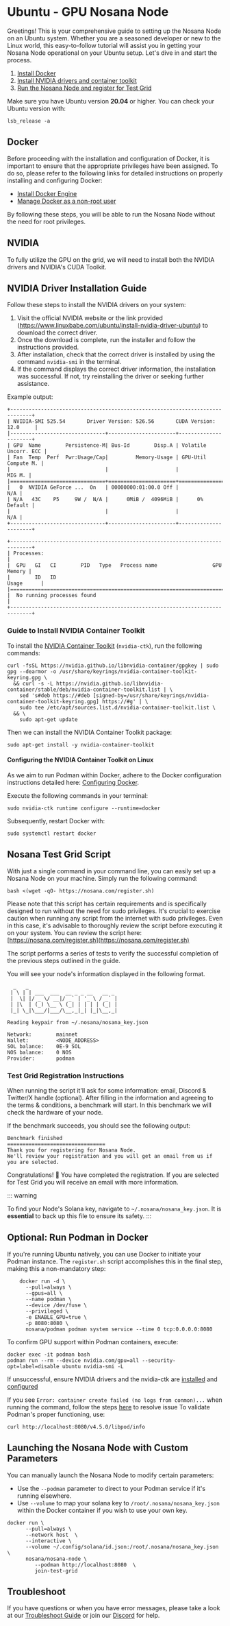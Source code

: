 # Ubuntu - GPU Nosana Node

Greetings! This is your comprehensive guide to setting up the Nosana Node on an Ubuntu system. Whether you are a seasoned developer or new to the Linux world, this easy-to-follow tutorial will assist you in getting your Nosana Node operational on your Ubuntu setup. Let's dive in and start the process.

1. [Install Docker](#docker)
2. [Install NVIDIA drivers and container toolkit](#nvidia)
3. [Run the Nosana Node and register for Test Grid](#nosana-test-grid-script)

Make sure you have Ubuntu version **20.04** or higher. You can check your Ubuntu version with:

```sh:no-line-numbers
lsb_release -a
```

## Docker

Before proceeding with the installation and configuration of Docker, it is important to ensure that the appropriate privileges have been assigned. To do so, please refer to the following links for detailed instructions on properly installing and configuring Docker:

- [Install Docker Engine](https://www.digitalocean.com/community/tutorials/how-to-install-and-use-docker-on-ubuntu-22-04)
- [Manage Docker as a non-root user](https://docs.docker.com/engine/install/linux-postinstall/#manage-docker-as-a-non-root-user)

By following these steps, you will be able to run the Nosana Node without the need for root privileges.

## NVIDIA

To fully utilize the GPU on the grid, we will need to install both the NVIDIA drivers and NVIDIA's CUDA Toolkit.

## NVIDIA Driver Installation Guide

Follow these steps to install the NVIDIA drivers on your system:

1. Visit the official NVIDIA website or the link provided (https://www.linuxbabe.com/ubuntu/install-nvidia-driver-ubuntu) to download the correct driver.
2. Once the download is complete, run the installer and follow the instructions provided.
3. After installation, check that the correct driver is installed by using the command `nvidia-smi` in the terminal.
4. If the command displays the correct driver information, the installation was successful. If not, try reinstalling the driver or seeking further assistance.

Example output:

```
+-----------------------------------------------------------------------------+
| NVIDIA-SMI 525.54       Driver Version: 526.56       CUDA Version: 12.0     |
|-------------------------------+----------------------+----------------------+
| GPU  Name        Persistence-M| Bus-Id        Disp.A | Volatile Uncorr. ECC |
| Fan  Temp  Perf  Pwr:Usage/Cap|         Memory-Usage | GPU-Util  Compute M. |
|                               |                      |               MIG M. |
|===============================+======================+======================|
|   0  NVIDIA GeForce ...  On   | 00000000:01:00.0 Off |                  N/A |
| N/A   43C    P5     9W /  N/A |      0MiB /  4096MiB |      0%      Default |
|                               |                      |                  N/A |
+-------------------------------+----------------------+----------------------+

+-----------------------------------------------------------------------------+
| Processes:                                                                  |
|  GPU   GI   CI        PID   Type   Process name                  GPU Memory |
|        ID   ID                                                   Usage      |
|=============================================================================|
|  No running processes found                                                 |
+-----------------------------------------------------------------------------+
```

### Guide to Install NVIDIA Container Toolkit

To install the [NVIDIA Container Toolkit](https://docs.nvidia.com/datacenter/cloud-native/container-toolkit/latest/install-guide.html) (`nvidia-ctk`), run the following commands:
```sh:no-line-numbers
curl -fsSL https://nvidia.github.io/libnvidia-container/gpgkey | sudo gpg --dearmor -o /usr/share/keyrings/nvidia-container-toolkit-keyring.gpg \
  && curl -s -L https://nvidia.github.io/libnvidia-container/stable/deb/nvidia-container-toolkit.list | \
    sed 's#deb https://#deb [signed-by=/usr/share/keyrings/nvidia-container-toolkit-keyring.gpg] https://#g' | \
    sudo tee /etc/apt/sources.list.d/nvidia-container-toolkit.list \
  && \
    sudo apt-get update
```
Then we can install the NVIDIA Container Toolkit package:
```sh:no-line-numbers
sudo apt-get install -y nvidia-container-toolkit
```

#### Configuring the NVIDIA Container Toolkit on Linux

As we aim to run Podman within Docker, adhere to the Docker configuration instructions detailed here: [Configuring Docker](https://docs.nvidia.com/datacenter/cloud-native/container-toolkit/latest/install-guide.html#configuring-docker).

Execute the following commands in your terminal:

```sh:no-line-numbers
sudo nvidia-ctk runtime configure --runtime=docker
```

Subsequently, restart Docker with:

```sh:no-line-numbers
sudo systemctl restart docker
```

## Nosana Test Grid Script

With just a single command in your command line, you can easily set up a Nosana Node on your machine. Simply run the following command:

```sh:no-line-numbers
bash <(wget -qO- https://nosana.com/register.sh)
```

Please note that this script has certain requirements and is specifically designed to run without the need for sudo privileges. It's crucial to exercise caution when running any script from the internet with sudo privileges. Even in this case, it's advisable to thoroughly review the script before executing it on your system. You can review the script here: [https://nosana.com/register.sh](https://nosana.com/register.sh)

The script performs a series of tests to verify the successful completion of the previous steps outlined in the guide.

You will see your node's information displayed in the following format.

```
  _   _
 | \ | | ___  ___  __ _ _ __   __ _
 |  \| |/ _ \/ __|/ _` | '_ \ / _` |
 | |\  | (_) \__ \ (_| | | | | (_| |
 |_| \_|\___/|___/\__,_|_| |_|\__,_|

Reading keypair from ~/.nosana/nosana_key.json

Network:	    mainnet
Wallet:		    <NODE_ADDRESS>
SOL balance:	0E-9 SOL
NOS balance:	0 NOS
Provider:	    podman
```


### Test Grid Registration Instructions

When running the script it'll ask for some information: email, Discord & Twitter/X handle (optional). After filling in the information and agreeing to the terms & conditions, a benchmark will start. In this benchmark we will check the hardware of your node.

If the benchmark succeeds, you should see the following output:

```
Benchmark finished
================================
Thank you for registering for Nosana Node.
We'll review your registration and you will get an email from us if you are selected.
```

Congratulations! :tada: You have completed the registration. If you are selected for Test Grid you will receive an email with more information.

::: warning

To find your Node's Solana key, navigate to `~/.nosana/nosana_key.json`. It is **essential** to back up this file to ensure its safety.
:::

## Optional: Run Podman in Docker

If you're running Ubuntu natively, you can use Docker to initiate your Podman instance. The `register.sh` script accomplishes this in the final step, making this a non-mandatory step:

```sh:no-line-numbers
    docker run -d \
      --pull=always \
      --gpus=all \
      --name podman \
      --device /dev/fuse \
      --privileged \
      -e ENABLE_GPU=true \
      -p 8080:8080 \
      nosana/podman podman system service --time 0 tcp:0.0.0.0:8080
```

To confirm GPU support within Podman containers, execute:

```
docker exec -it podman bash
podman run --rm --device nvidia.com/gpu=all --security-opt=label=disable ubuntu nvidia-smi -L
```

If unsuccessful, ensure NVIDIA drivers and the nvidia-ctk are [installed](https://docs.nvidia.com/datacenter/cloud-native/container-toolkit/latest/install-guide.html) and [configured](https://docs.nvidia.com/datacenter/cloud-native/container-toolkit/latest/install-guide.html#configuring-docker)

If you see `Error: container create failed (no logs from conmon)...` when running the command, follow the steps [here](/nodes/troubleshoot.html#podman) to resolve issue
To validate Podman's proper functioning, use:

```sh:no-line-numbers
curl http://localhost:8080/v4.5.0/libpod/info
```

## Launching the Nosana Node with Custom Parameters

You can manually launch the Nosana Node to modify certain parameters:
* Use the `--podman` parameter to direct to your Podman service if it's running elsewhere.
* Use `--volume` to map your solana key to `/root/.nosana/nosana_key.json` within the Docker container if you wish to use your own key.

```sh:no-line-numbers
docker run \
      --pull=always \
      --network host  \
      --interactive \
      --volume ~/.config/solana/id.json:/root/.nosana/nosana_key.json \
      nosana/nosana-node \
         --podman http://localhost:8080  \
         join-test-grid
```

## Troubleshoot
If you have questions or when you have error messages, please take a look at our [Troubleshoot Guide](/nodes/troubleshoot) or join our [Discord](https://discord.gg/nosana-ai) for help.

